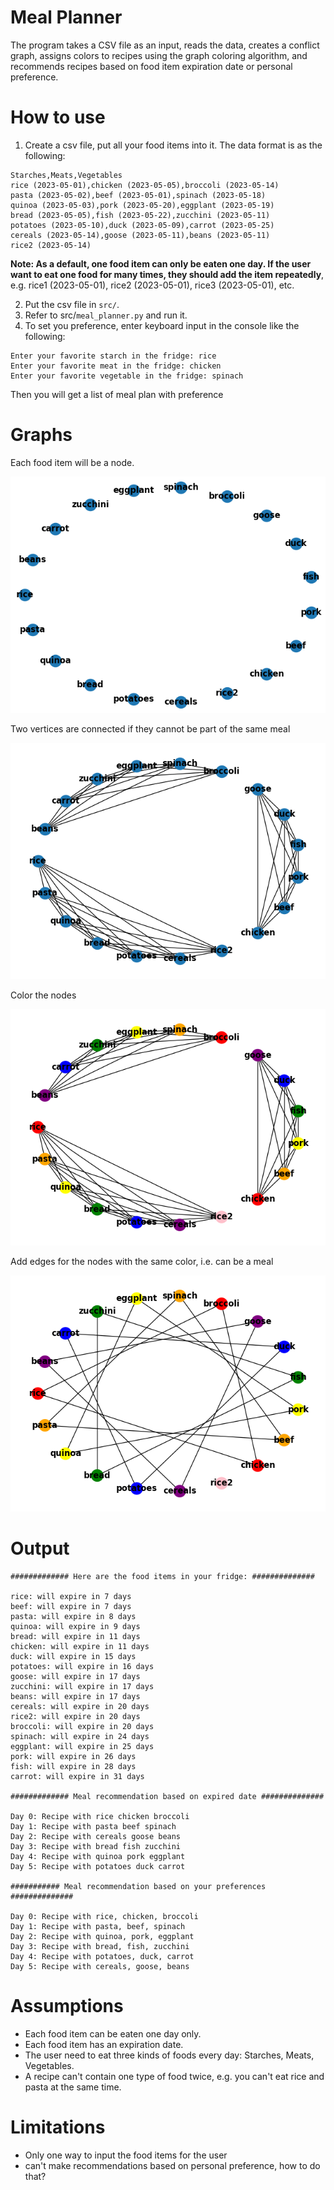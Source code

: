 # Meal Planner

The program takes a CSV file as an input, reads the data, creates a conflict graph,
assigns colors to recipes using the graph coloring algorithm, and recommends recipes based on food item expiration date
or personal preference.


# How to use

1. Create a csv file, put all your food items into it. The data format is as the following:

```
Starches,Meats,Vegetables
rice (2023-05-01),chicken (2023-05-05),broccoli (2023-05-14)
pasta (2023-05-02),beef (2023-05-01),spinach (2023-05-18)
quinoa (2023-05-03),pork (2023-05-20),eggplant (2023-05-19)
bread (2023-05-05),fish (2023-05-22),zucchini (2023-05-11)
potatoes (2023-05-10),duck (2023-05-09),carrot (2023-05-25)
cereals (2023-05-14),goose (2023-05-11),beans (2023-05-11)
rice2 (2023-05-14)
```

**Note: As a default, one food item can only be eaten one day. If the user want to eat one food for many times, they
should add the item repeatedly**, e.g. rice1 (2023-05-01), rice2 (2023-05-01), rice3 (2023-05-01), etc.

2. Put the csv file in `src/`.
3. Refer to src/`meal_planner.py` and run it.
4. To set you preference, enter keyboard input in the console like the following:
```
Enter your favorite starch in the fridge: rice
Enter your favorite meat in the fridge: chicken
Enter your favorite vegetable in the fridge: spinach
```
Then you will get a list of meal plan with preference

# Graphs

Each food item will be a node.

![graph_1](res/graph_1)

Two vertices are connected if they cannot be part of the same meal

![graph_2](res/graph_2)

Color the nodes

![graph_3](res/graph_3)

Add edges for the nodes with the same color, i.e. can be a meal

![graph_4](res/graph_4)

# Output

```
############# Here are the food items in your fridge: ##############

rice: will expire in 7 days
beef: will expire in 7 days
pasta: will expire in 8 days
quinoa: will expire in 9 days
bread: will expire in 11 days
chicken: will expire in 11 days
duck: will expire in 15 days
potatoes: will expire in 16 days
goose: will expire in 17 days
zucchini: will expire in 17 days
beans: will expire in 17 days
cereals: will expire in 20 days
rice2: will expire in 20 days
broccoli: will expire in 20 days
spinach: will expire in 24 days
eggplant: will expire in 25 days
pork: will expire in 26 days
fish: will expire in 28 days
carrot: will expire in 31 days

############# Meal recommendation based on expired date ##############

Day 0: Recipe with rice chicken broccoli
Day 1: Recipe with pasta beef spinach
Day 2: Recipe with cereals goose beans
Day 3: Recipe with bread fish zucchini
Day 4: Recipe with quinoa pork eggplant
Day 5: Recipe with potatoes duck carrot

########### Meal recommendation based on your preferences ##############

Day 0: Recipe with rice, chicken, broccoli
Day 1: Recipe with pasta, beef, spinach
Day 2: Recipe with quinoa, pork, eggplant
Day 3: Recipe with bread, fish, zucchini
Day 4: Recipe with potatoes, duck, carrot
Day 5: Recipe with cereals, goose, beans
```

# Assumptions

- Each food item can be eaten one day only.
- Each food item has an expiration date.
- The user need to eat three kinds of foods every day: Starches, Meats, Vegetables.
- A recipe can't contain one type of food twice, e.g. you can't eat rice and pasta at the same time.

# Limitations

- Only one way to input the food items for the user
- can't make recommendations based on personal preference, how to do that?
